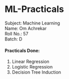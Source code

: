 # ML-Practicals
Subject: Machine Learning<br>
Name: Om Achrekar <br>
Roll No.: 57<br>
Batch: D<br>

#### Practicals Done:
1. Linear Regression
2. Logistic Regression
3. Decision Tree Induction

